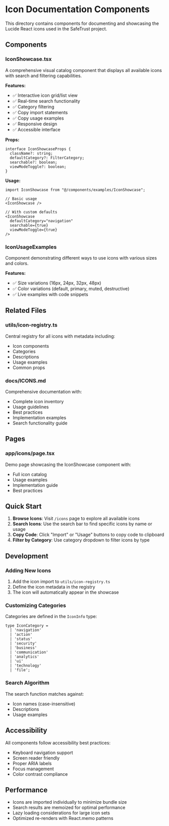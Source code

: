 # Icon Documentation Components

This directory contains components for documenting and showcasing the Lucide React icons used in the SafeTrust project.

## Components

### IconShowcase.tsx
A comprehensive visual catalog component that displays all available icons with search and filtering capabilities.

**Features:**
- ✅ Interactive icon grid/list view
- ✅ Real-time search functionality  
- ✅ Category filtering
- ✅ Copy import statements
- ✅ Copy usage examples
- ✅ Responsive design
- ✅ Accessible interface

**Props:**
```tsx
interface IconShowcaseProps {
  className?: string;
  defaultCategory?: FilterCategory;
  searchable?: boolean;
  viewModeToggle?: boolean;
}
```

**Usage:**
```tsx
import IconShowcase from "@/components/examples/IconShowcase";

// Basic usage
<IconShowcase />

// With custom defaults
<IconShowcase 
  defaultCategory="navigation"
  searchable={true}
  viewModeToggle={true}
/>
```

### IconUsageExamples
Component demonstrating different ways to use icons with various sizes and colors.

**Features:**
- ✅ Size variations (16px, 24px, 32px, 48px)
- ✅ Color variations (default, primary, muted, destructive)
- ✅ Live examples with code snippets

## Related Files

### utils/icon-registry.ts
Central registry for all icons with metadata including:
- Icon components
- Categories  
- Descriptions
- Usage examples
- Common props

### docs/ICONS.md
Comprehensive documentation with:
- Complete icon inventory
- Usage guidelines
- Best practices
- Implementation examples
- Search functionality guide

## Pages

### app/icons/page.tsx
Demo page showcasing the IconShowcase component with:
- Full icon catalog
- Usage examples
- Implementation guide
- Best practices

## Quick Start

1. **Browse Icons**: Visit `/icons` page to explore all available icons
2. **Search Icons**: Use the search bar to find specific icons by name or usage
3. **Copy Code**: Click "Import" or "Usage" buttons to copy code to clipboard
4. **Filter by Category**: Use category dropdown to filter icons by type

## Development

### Adding New Icons
1. Add the icon import to `utils/icon-registry.ts`
2. Define the icon metadata in the registry
3. The icon will automatically appear in the showcase

### Customizing Categories
Categories are defined in the `IconInfo` type:
```tsx
type IconCategory = 
  | 'navigation' 
  | 'action' 
  | 'status' 
  | 'security' 
  | 'business' 
  | 'communication' 
  | 'analytics' 
  | 'ui' 
  | 'technology' 
  | 'file';
```

### Search Algorithm
The search function matches against:
- Icon names (case-insensitive)
- Descriptions
- Usage examples

## Accessibility

All components follow accessibility best practices:
- Keyboard navigation support
- Screen reader friendly
- Proper ARIA labels
- Focus management
- Color contrast compliance

## Performance

- Icons are imported individually to minimize bundle size
- Search results are memoized for optimal performance
- Lazy loading considerations for large icon sets
- Optimized re-renders with React.memo patterns